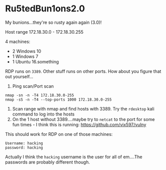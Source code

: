 # Ru5tedBun1ons2.0
My bunions...they're so rusty again again (3.0)!

Host range 172.18.30.0 - 172.18.30.255

4 machines:
* 2 Windows 10
* 1 Windows 7
* 1 Ubuntu 16.something

RDP runs on `3389`. Other stuff runs on other ports. How about you figure that out yourself...
1. Ping scan/Port scan
```
nmap -sn -n -T4 172.18.30.0-255
nmap -sS -n -T4 --top-ports 1000 172.18.30.0-255
```
1. Scan range with nmap and find hosts with 3389. Try the `rdesktop` kali command to log into the hosts
1. On the 1 host without 3389....maybe try to `netcat` to the port for some fun times - I think this is running: https://github.com/vix597/vulny

This should work for RDP on one of those machines:
```
Username: hacking
password: hacking
```

Actually I think the `hacking` username is the user for all of em....The passwords are probably different though.
